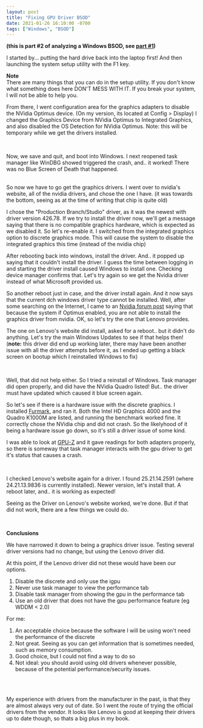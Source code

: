```yaml
---
layout: post
title: "Fixing GPU Driver BSOD"
date: 2021-01-26 16:10:00 -0700
tags: ["Windows", "BSOD"]
---
```

**(this is part #2 of analyzing a Windows BSOD, see [part #1](/2021/01/25/BlueScreen.html))**

I started by... putting the hard drive back into the laptop first! And then launching the system setup utility with the F1 key.

**Note**<br />
There are many things that you can do in the setup utility. If you don't know what something does here DON'T MESS WITH IT. If you break your system, I will not be able to help you.
<br />

From there, I went configuration area for the graphics adapters to disable the NVidia Optimus device. (On my version, its located at Config > Display) I changed the Graphics Device from NVidia Optimus to Integrated Graphics, and also disabled the OS Detection for NVidia Optimus. Note: this will be temporary while we get the drivers installed.

<br />

Now, we save and quit, and boot into Windows. I next reopened task manager like WinDBG showed triggered the crash, and.. it worked! There was no Blue Screen of Death that happened.

<br />
So now we have to go get the graphics drivers. I went over to nvidia's website, all of the nvidia drivers, and chose the one I have. (it was towards the bottom, seeing as at the time of writing that chip is quite old)

I chose the "Production Branch/Studio" driver, as it was the newest with driver version 426.78. If we try to install the driver now, we'll get a message saying that there is no compatible graphics hardware, which is expected as we disabled it. So let's re-enable it. I switched from the integrated graphics option to discrete graphics mode. This will cause the system to disable the integrated graphics this time (instead of the nvidia chip)

After rebooting back into windows, install the driver. And.. it popped up saying that it couldn't install the driver. I guess the time between logging in and starting the driver install caused Windows to install one. Checking device manager confirms that. Let's try again so we get the Nvidia driver instead of what Microsoft provided us.

So another reboot just in case, and the driver install again. And it now says that the current dch windows driver type cannot be installed. Well, after some searching on the Internet, I came to an [Nvidia forum post](https://www.nvidia.com/en-us/geforce/forums/game-ready-drivers/13/295247/dch-drivers-cant-be-installed/) saying that because the system if Optimus enabled, you are not able to install the graphics driver from nvidia. OK, so let's try the one that Lenovo provides.

The one on Lenovo's website did install, asked for a reboot.. but it didn't do anything. Let's try the main Windows Updates to see if that helps then!
<br />(**note:** this driver did end up working later, there may have been another issue with all the driver attempts before it, as I ended up getting a black screen on bootup which I reinstalled Windows to fix)

<br />

Well, that did not help either. So I tried a reinstall of Windows. Task manager did open properly, and did have the NVidia Quadro listed! But.. the driver must have updated which caused it blue screen again.

So let's see if there is a hardware issue with the discrete graphics. I installed [Furmark,](https://www.geeks3d.com/furmark/) and ran it. Both the Intel HD Graphics 4000 and the Quadro K1000M are listed, and running the benchmark worked fine. It correctly chose the NVidia chip and did not crash. So the likelyhood of it being a hardware issue go down, so it's still a driver issue of some kind.

I was able to look at [GPU-Z](https://www.techpowerup.com/gpuz/) and it gave readings for both adapters properly, so there is someway that task manager interacts with the gpu driver to get it's status that causes a crash.

<br />

I checked Lenovo's website again for a driver. I found 25.21.14.2591 (where 24.21.13.9836 is currently installed). Newer version, let's install that. A reboot later, and.. it is working as expected!

Seeing as the Driver on Lenovo's website worked, we're done. But if that did not work, there are a few things we could do.

<br />

**Conclusions**

We have narrowed it down to being a graphics driver issue. Testing several driver versions had no change, but using the Lenovo driver did.

At this point, if the Lenovo driver did not these would have been our options.

1. Disable the discrete and only use the igpu
2. Never use task manager to view the performance tab
3. Disable task manager from showing the gpu in the performance tab
4. Use an old driver that does not have the gpu performance feature (eg WDDM < 2.0)

For me:
1. An acceptable choice because the software I will be using won't need the performance of the discrete
2. Not great. Seeing as you can get information that is sometimes needed, such as memory consumption.
3. Good choice, but I could not find a way to do so
4. Not ideal: you should avoid using old drivers whenever possible, because of the potential performance/security issues.

<br /><br />

My experience with drivers from the manufacturer in the past, is that they are almost always very out of date. So I went the route of trying the official drivers from the vendor. It looks like Lenovo is good at keeping their drivers up to date though, so thats a big plus in my book.